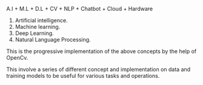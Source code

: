 A.I + M.L + D.L + CV + NLP + Chatbot + Cloud + Hardware

1. Artificial intelligence.
2. Machine learning.
3. Deep Learning.
4. Natural Language Processing.

This is the progressive implementation of the above concepts by the help of OpenCv.

This involve a series of different concept and implementation on data and training models to be useful for various tasks and operations.

